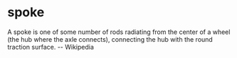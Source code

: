 # spoke

A spoke is one of some number of rods radiating from the center of a wheel (the hub where the axle connects), connecting the hub with the round traction surface. -- Wikipedia
